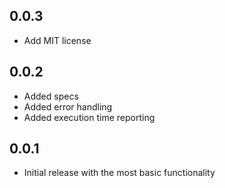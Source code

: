 ## 0.0.3

  * Add MIT license

## 0.0.2

  * Added specs
  * Added error handling
  * Added execution time reporting

## 0.0.1

  * Initial release with the most basic functionality